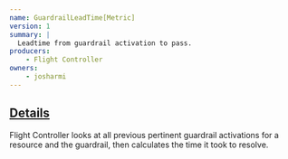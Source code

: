 ```yaml
---
name: GuardrailLeadTime[Metric]
version: 1
summary: |
  Leadtime from guardrail activation to pass.
producers:
    - Flight Controller
owners:
    - josharmi
---
```


## <u>Details</u>

Flight Controller looks at all previous pertinent guardrail activations for a resource and the guardrail, then calculates the time it took to resolve.

<NodeGraph title="Consumer / Producer Diagram" />
